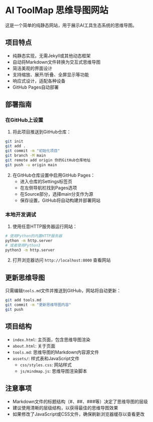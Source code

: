 # AI ToolMap 思维导图网站

这是一个简单的纯静态网站，用于展示AI工具生态系统的思维导图。

## 项目特点

- 纯静态实现，无需Jekyll或其他动态框架
- 自动将Markdown文件转换为交互式思维导图
- 简洁美观的界面设计
- 支持缩放、展开/折叠、全屏显示等功能
- 响应式设计，适配各种设备
- GitHub Pages自动部署

## 部署指南

### 在GitHub上设置

1. 将此项目推送到GitHub仓库：

```bash
git init
git add .
git commit -m "初始化项目"
git branch -M main
git remote add origin 你的GitHub仓库地址
git push -u origin main
```

2. 在GitHub仓库设置中启用GitHub Pages：
   - 进入仓库的Settings标签页
   - 在左侧导航栏找到Pages选项
   - 在Source部分，选择main分支作为源
   - 保存设置，GitHub将自动构建并部署网站

### 本地开发调试

1. 使用任意HTTP服务器运行网站：

```bash
# 使用Python的内置HTTP服务器
python -m http.server
# 或者使用Python3
python3 -m http.server
```

2. 打开浏览器访问 `http://localhost:8000` 查看网站

## 更新思维导图

只需编辑`tools.md`文件并推送到GitHub，网站将自动更新：

```bash
git add tools.md
git commit -m "更新思维导图内容"
git push
```

## 项目结构

- `index.html`: 主页面，包含思维导图渲染
- `about.html`: 关于页面
- `tools.md`: 思维导图的Markdown内容源文件
- `assets/`: 样式表和JavaScript文件
  - `css/styles.css`: 网站样式
  - `js/mindmap.js`: 思维导图渲染脚本

## 注意事项

- Markdown文件的标题结构（#、##、###等）决定了思维导图的层级
- 建议使用清晰的层级结构，以获得最佳的思维导图效果
- 如果修改了JavaScript或CSS文件，确保刷新浏览器缓存以查看更改